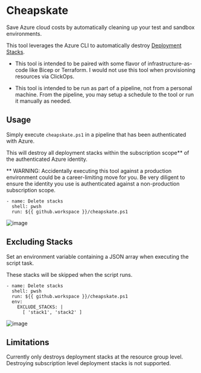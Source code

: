 # Cheapskate

Save Azure cloud costs by automatically cleaning up your test and sandbox environments.

This tool leverages the Azure CLI to automatically destroy [Deployment Stacks](https://learn.microsoft.com/en-us/azure/azure-resource-manager/bicep/deployment-stacks?tabs=azure-powershell).

 - This tool is intended to be paired with some flavor of infrastructure-as-code like Bicep or Terraform. I would not use this tool when provisioning resources via ClickOps.

 - This tool is intended to be run as part of a pipeline, not from a personal machine. From the pipeline, you may setup a schedule to the tool or run it manually as needed.

## Usage

Simply execute `cheapskate.ps1` in a pipeline that has been authenticated with Azure. 

This will destroy all deployment stacks within the subscription scope** of the authenticated Azure identity.

** WARNING: Accidentally executing this tool against a production environment could be a career-limiting move for you. Be very diligent to ensure the identity you use is authenticated against a non-production subscription scope.

```
- name: Delete stacks
  shell: pwsh
  run: ${{ github.workspace }}/cheapskate.ps1
```

![image](https://github.com/jamesSampica/cheapskate/assets/2416676/7639cf77-f124-4188-8ea8-d3a09b445554)


## Excluding Stacks

Set an environment variable containing a JSON array when executing the script task.

These stacks will be skipped when the script runs.

```
- name: Delete stacks
  shell: pwsh
  run: ${{ github.workspace }}/cheapskate.ps1
  env:
    EXCLUDE_STACKS: |
      [ 'stack1', 'stack2' ]
```

![image](https://github.com/jamesSampica/cheapskate/assets/2416676/2cd46f02-ab60-4125-893c-918a5fc1ef95)


## Limitations

Currently only destroys deployment stacks at the resource group level. Destroying subscription level deployment stacks is not supported.

